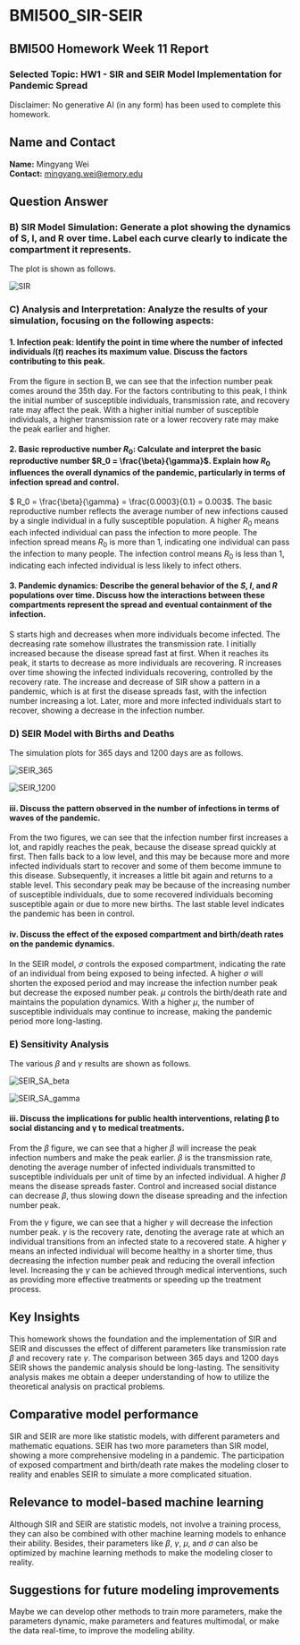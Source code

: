 # BMI500_SIR-SEIR
## BMI500 Homework Week 11 Report
### Selected Topic: HW1 - SIR and SEIR Model Implementation for Pandemic Spread
Disclaimer: No generative AI (in any form) has been used to complete this homework.

## Name and Contact
**Name:** Mingyang Wei <br>
**Contact:** mingyang.wei@emory.edu

## Question Answer
### B) SIR Model Simulation: Generate a plot showing the dynamics of S, I, and R over time. Label each curve clearly to indicate the compartment it represents.
The plot is shown as follows.

![SIR](images/SIR.png "SIR Simulation")

### C) Analysis and Interpretation: Analyze the results of your simulation, focusing on the following aspects:
#### 1. **Infection peak:** Identify the point in time where the number of infected individuals $I(t)$ reaches its maximum value. Discuss the factors contributing to this peak.
From the figure in section B, we can see that the infection number peak comes around the 35th day. For the factors contributing to this peak, I think the initial number of susceptible individuals, transmission rate, and recovery rate may affect the peak. With a higher initial number of susceptible individuals, a higher transmission rate or a lower recovery rate may make the peak earlier and higher.

#### 2. **Basic reproductive number $R_0$:** Calculate and interpret the basic reproductive number $R_0 = \frac{\beta}{\gamma}$. Explain how $R_0$ influences the overall dynamics of the pandemic, particularly in terms of infection spread and control.
$ R_0 = \frac{\beta}{\gamma} =  \frac{0.0003}{0.1} = 0.003$. The basic reproductive number reflects the average number of new infections caused by a single individual in a fully susceptible population. A higher $R_0$ means each infected individual can pass the infection to more people. The infection spread means $R_0$ is more than 1, indicating one individual can pass the infection to many people. The infection control means $R_0$ is less than 1, indicating each infected individual is less likely to infect others.


#### 3. **Pandemic dynamics:** Describe the general behavior of the $S$, $I$, and $R$ populations over time. Discuss how the interactions between these compartments represent the spread and eventual containment of the infection.
S starts high and decreases when more individuals become infected. The decreasing rate somehow illustrates the transmission rate. I initially increased because the disease spread fast at first. When it reaches its peak, it starts to decrease as more individuals are recovering. R increases over time showing the infected individuals recovering, controlled by the recovery rate. The increase and decrease of SIR show a pattern in a pandemic, which is at first the disease spreads fast, with the infection number increasing a lot. Later, more and more infected individuals start to recover, showing a decrease in the infection number.

### D) SEIR Model with Births and Deaths
The simulation plots for 365 days and 1200 days are as follows.

![SEIR_365](images/SEIR_365.png "SEIR Simulation for 365 Days")

![SEIR_1200](images/SEIR_1200.png "SEIR Simulation for 1200 Days")

#### iii. Discuss the pattern observed in the number of infections in terms of waves of the pandemic.
From the two figures, we can see that the infection number first increases a lot, and rapidly reaches the peak, because the disease spread quickly at first. Then falls back to a low level, and this may be because more and more infected individuals start to recover and some of them become immune to this disease. Subsequently, it increases a little bit again and returns to a stable level. This secondary peak may be because of the increasing number of susceptible individuals, due to some recovered individuals becoming susceptible again or due to more new births. The last stable level indicates the pandemic has been in control.


#### iv. Discuss the effect of the exposed compartment and birth/death rates on the pandemic dynamics.
In the SEIR model, $\sigma$ controls the exposed compartment, indicating the rate of an individual from being exposed to being infected. A higher $\sigma$ will shorten the exposed period and may increase the infection number peak but decrease the exposed number peak. $\mu$ controls the birth/death rate and maintains the population dynamics. With a higher $\mu$, the number of susceptible individuals may continue to increase, making the pandemic period more long-lasting.

### E) Sensitivity Analysis
The various $\beta$ and $\gamma$ results are shown as follows.

![SEIR_SA_beta](images/SEIR_SA_beta.png "SEIR Sensitivity Analysis for Various beta")

![SEIR_SA_gamma](images/SEIR_SA_gamma.png "SEIR Sensitivity Analysis for Various gamma")

#### iii. Discuss the implications for public health interventions, relating β to social distancing and γ to medical treatments.
From the $\beta$ figure, we can see that a higher $\beta$ will increase the peak infection numbers and make the peak earlier. $\beta$ is the transmission rate, denoting the average number of infected individuals transmitted to susceptible individuals per unit of time by an infected individual. A higher $\beta$ means the disease spreads faster. Control and increased social distance can decrease $\beta$, thus slowing down the disease spreading and the infection number peak.

From the $\gamma$ figure, we can see that a higher $\gamma$ will decrease the infection number peak. $\gamma$ is the recovery rate, denoting the average rate at which an individual transitions from an infected state to a recovered state. A higher $\gamma$ means an infected individual will become healthy in a shorter time, thus decreasing the infection number peak and reducing the overall infection level. Increasing the $\gamma$ can be achieved through medical interventions, such as providing more effective treatments or speeding up the treatment process.


## Key Insights
This homework shows the foundation and the implementation of SIR and SEIR and discusses the effect of different parameters like transmission rate $\beta$ and recovery rate $\gamma$. The comparison between 365 days and 1200 days SEIR shows the pandemic analysis should be long-lasting. The sensitivity analysis makes me obtain a deeper understanding of how to utilize the theoretical analysis on practical problems.

## Comparative model performance
SIR and SEIR are more like statistic models, with different parameters and mathematic equations. SEIR has two more parameters than SIR model, showing a more comprehensive modeling in a pandemic. The participation of exposed compartment and birth/death rate makes the modeling closer to reality and enables SEIR to simulate a more complicated situation.

## Relevance to model-based machine learning
Although SIR and SEIR are statistic models, not involve a training process, they can also be combined with other machine learning models to enhance their ability. Besides, their parameters like $\beta$, $\gamma$, $\mu$, and $\sigma$ can also be optimized by machine learning methods to make the modeling closer to reality.

## Suggestions for future modeling improvements
Maybe we can develop other methods to train more parameters, make the parameters dynamic, make parameters and features multimodal, or make the data real-time, to improve the modeling ability.